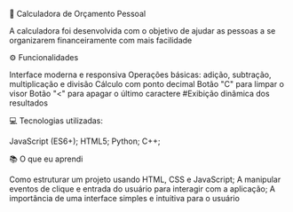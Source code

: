 💸 Calculadora de Orçamento Pessoal

A calculadora foi desenvolvida com o objetivo de ajudar as pessoas a se organizarem financeiramente com mais facilidade

⚙️ Funcionalidades

Interface moderna e responsiva
Operações básicas: adição, subtração, multiplicação e divisão
Cálculo com ponto decimal
Botão "C" para limpar o visor
Botão "<" para apagar o último caractere
#Exibição dinâmica dos resultados

💻 Tecnologias utilizadas:

JavaScript (ES6+);
HTML5;
Python;
C++;

📚 O que eu aprendi

Como estruturar um projeto usando HTML, CSS e JavaScript;
A manipular eventos de clique e entrada do usuário para interagir com a aplicação;
A importância de uma interface simples e intuitiva para o usuário
